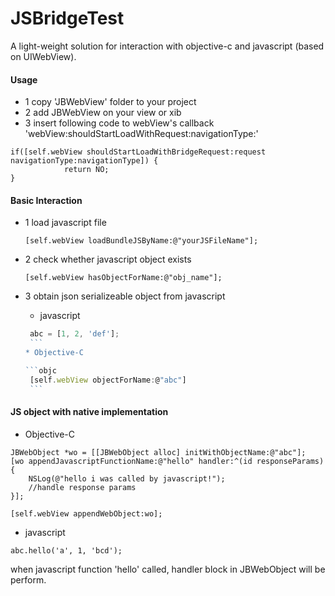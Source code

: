 # JSBridgeTest
A light-weight solution for interaction with objective-c and javascript (based on UIWebView).

#### Usage
  * 1 copy 'JBWebView' folder to your project
  * 2 add JBWebView on your view or xib
  * 3 insert following code to webView's callback 'webView:shouldStartLoadWithRequest:navigationType:'

```
if([self.webView shouldStartLoadWithBridgeRequest:request navigationType:navigationType]) {
	        return NO;
}
```

#### Basic Interaction
  * 1 load javascript file
    ```objc
    [self.webView loadBundleJSByName:@"yourJSFileName"];
    ```
    
  * 2 check whether javascript object exists 
    ```objc
    [self.webView hasObjectForName:@"obj_name"];
    ```
  
  * 3 obtain json serializeable object from javascript
	  * javascript
	  
	   ```javascript
	    abc = [1, 2, 'def'];
	    ```
	  * Objective-C
	  
	   ```objc
	    [self.webView objectForName:@"abc"]
	    ```

#### JS object with native implementation

* Objective-C
``` objc
JBWebObject *wo = [[JBWebObject alloc] initWithObjectName:@"abc"];
[wo appendJavascriptFunctionName:@"hello" handler:^(id responseParams){
	NSLog(@"hello i was called by javascript!");
	//handle response params
}];
    
[self.webView appendWebObject:wo];
```

* javascript
``` objc
abc.hello('a', 1, 'bcd');
```

when javascript function 'hello' called, handler block in JBWebObject will be perform.
